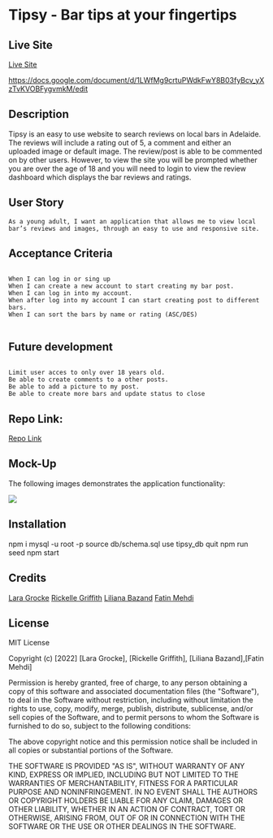 
# Tipsy - Bar tips at your fingertips

## Live Site
[Live Site](https://)


https://docs.google.com/document/d/1LWfMg9crtuPWdkFwY8B03fyBcv_yXzTvKVOBFygvmkM/edit

## Description
Tipsy is an easy to use website to search reviews on local bars in Adelaide. The reviews will include a rating out of 5, a comment and either an uploaded image or default image. The review/post is able to be commented on by other users. However, to view the site you will be prompted whether you are over the age of 18 and you will need to login to view the review dashboard which displays the bar reviews and ratings.

## User Story

```
As a young adult, I want an application that allows me to view local bar’s reviews and images, through an easy to use and responsive site.

```


## Acceptance Criteria
```

When I can log in or sing up
When I can create a new account to start creating my bar post.
When I can log in into my account.
When after log into my account I can start creating post to different bars.
When I can sort the bars by name or rating (ASC/DES)


```


## Future development

```

Limit user acces to only over 18 years old.
Be able to create comments to a other posts.
Be able to add a picture to my post.
Be able to create more bars and update status to close

```

## Repo Link:
[Repo Link](https://github.com/lilianaba/project2-GD)



## Mock-Up

The following images demonstrates the application functionality:

![](./assets/images/Pick%20a%20Pup.gif)


## Installation
npm i 
mysql -u root -p
source db/schema.sql
use tipsy_db
quit
npm run seed
npm start




## Credits
[Lara Grocke](https://github.com/squrpe) 
[Rickelle Griffith](https://github.com/Ellekcir)
[Liliana Bazand](https://github.com/lilianaba)
[Fatin Mehdi](https://github.com/fatin121312)


## License
MIT License

Copyright (c) [2022] [Lara Grocke], [Rickelle Griffith], [Liliana Bazand],[Fatin Mehdi]

Permission is hereby granted, free of charge, to any person obtaining a copy
of this software and associated documentation files (the "Software"), to deal
in the Software without restriction, including without limitation the rights
to use, copy, modify, merge, publish, distribute, sublicense, and/or sell
copies of the Software, and to permit persons to whom the Software is
furnished to do so, subject to the following conditions:

The above copyright notice and this permission notice shall be included in all
copies or substantial portions of the Software.

THE SOFTWARE IS PROVIDED "AS IS", WITHOUT WARRANTY OF ANY KIND, EXPRESS OR
IMPLIED, INCLUDING BUT NOT LIMITED TO THE WARRANTIES OF MERCHANTABILITY,
FITNESS FOR A PARTICULAR PURPOSE AND NONINFRINGEMENT. IN NO EVENT SHALL THE
AUTHORS OR COPYRIGHT HOLDERS BE LIABLE FOR ANY CLAIM, DAMAGES OR OTHER
LIABILITY, WHETHER IN AN ACTION OF CONTRACT, TORT OR OTHERWISE, ARISING FROM,
OUT OF OR IN CONNECTION WITH THE SOFTWARE OR THE USE OR OTHER DEALINGS IN THE
SOFTWARE.

